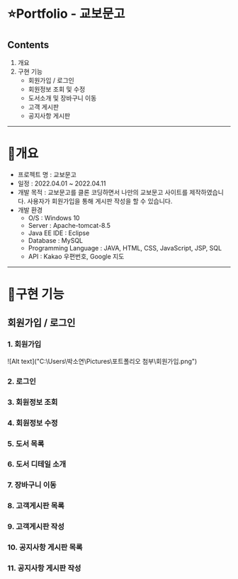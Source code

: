 ⭐️Portfolio - 교보문고
======================
## Contents
1. 개요
2. 구현 기능
   * 회원가입 / 로그인
   * 회원정보 조회 및 수정
   * 도서소개 및 장바구니 이동
   * 고객 게시판
   * 공지사항 게시판
* * *

📝개요
=======
* 프로젝트 명 : 교보문고
* 일정 : 2022.04.01 ~ 2022.04.11
* 개발 목적 : 교보문고를 클론 코딩하면서 나만의 교보문고 사이트를 제작하였습니다. 사용자가 회원가입을 통해 게시판 작성을 할 수 있습니다. 
* 개발 환경
  + O/S : Windows 10
  + Server : Apache-tomcat-8.5
  + Java EE IDE : Eclipse 
  + Database : MySQL
  + Programming Language : JAVA, HTML, CSS, JavaScript, JSP, SQL
  + API : Kakao 우편번호, Google 지도
* * *

📝구현 기능
=======
## 회원가입 / 로그인
### 1. 회원가입
![Alt text]("C:\Users\박소연\Pictures\포트폴리오 첨부\회원가입.png")

### 2. 로그인

### 3. 회원정보 조회

### 4. 회원정보 수정

### 5. 도서 목록

### 6. 도서 디테일 소개

### 7. 장바구니 이동

### 8. 고객게시판 목록

### 9. 고객게시판 작성

### 10. 공지사항 게시판 목록

### 11. 공지사항 게시판 작성


